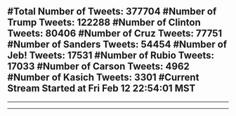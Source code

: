 #Total Number of Tweets: 377704 
#Number of Trump Tweets: 122288
#Number of Clinton Tweets: 80406
#Number of Cruz Tweets: 77751
#Number of Sanders Tweets: 54454
#Number of Jeb! Tweets: 17531
#Number of Rubio Tweets: 17033
#Number of Carson Tweets: 4962
#Number of Kasich Tweets: 3301
#Current Stream Started at Fri Feb 12 22:54:01 MST
---
---
---
